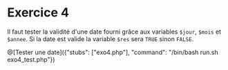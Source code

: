 # Exercice 4

Il faut tester la validité d'une date fourni grâce aux variables `$jour`, `$mois` et `$annee`. Si la date est valide la variable `$res` sera `TRUE` sinon `FALSE`.

@[Tester une date]({"stubs": ["exo4.php"], "command": "/bin/bash run.sh exo4_test.php"})
